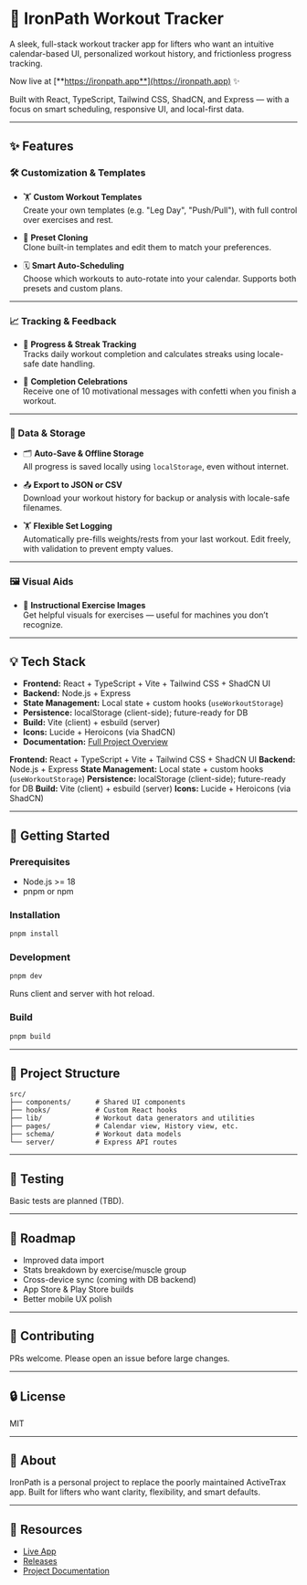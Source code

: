 # 💪 IronPath Workout Tracker

A sleek, full-stack workout tracker app for lifters who want an intuitive calendar-based UI, personalized workout history, and frictionless progress tracking.

Now live at [**https://ironpath.app**](https://ironpath.app) ✨

Built with React, TypeScript, Tailwind CSS, ShadCN, and Express — with a focus on smart scheduling, responsive UI, and local-first data.

---

## ✨ Features

### 🛠️ Customization & Templates
- 🏋️ **Custom Workout Templates**  
  Create your own templates (e.g. "Leg Day", "Push/Pull"), with full control over exercises and rest.

- 🧬 **Preset Cloning**  
  Clone built-in templates and edit them to match your preferences.

- 🗓️ **Smart Auto-Scheduling**  
  Choose which workouts to auto-rotate into your calendar. Supports both presets and custom plans.

---

### 📈 Tracking & Feedback
- 🌟 **Progress & Streak Tracking**  
  Tracks daily workout completion and calculates streaks using locale-safe date handling.

- 🎉 **Completion Celebrations**  
  Receive one of 10 motivational messages with confetti when you finish a workout.

---

### 💾 Data & Storage
- 🗂 **Auto-Save & Offline Storage**  
  All progress is saved locally using `localStorage`, even without internet.

- 📤 **Export to JSON or CSV**  
  Download your workout history for backup or analysis with locale-safe filenames.

- 🏋️ **Flexible Set Logging**  
  Automatically pre-fills weights/rests from your last workout. Edit freely, with validation to prevent empty values.

---

### 🖼️ Visual Aids
- 📼 **Instructional Exercise Images**  
  Get helpful visuals for exercises — useful for machines you don’t recognize.

---

## 💡 Tech Stack

* **Frontend:** React + TypeScript + Vite + Tailwind CSS + ShadCN UI
* **Backend:** Node.js + Express
* **State Management:** Local state + custom hooks (`useWorkoutStorage`)
* **Persistence:** localStorage (client-side); future-ready for DB
* **Build:** Vite (client) + esbuild (server)
* **Icons:** Lucide + Heroicons (via ShadCN)
* **Documentation:** [Full Project Overview](docs/full-project-overview.md)

**Frontend:** React + TypeScript + Vite + Tailwind CSS + ShadCN UI
**Backend:** Node.js + Express
**State Management:** Local state + custom hooks (`useWorkoutStorage`)
**Persistence:** localStorage (client-side); future-ready for DB
**Build:** Vite (client) + esbuild (server)
**Icons:** Lucide + Heroicons (via ShadCN)

---

## 📅 Getting Started

### Prerequisites

* Node.js >= 18
* pnpm or npm

### Installation

```bash
pnpm install
```

### Development

```bash
pnpm dev
```

Runs client and server with hot reload.

### Build

```bash
pnpm build
```

---

## 📂 Project Structure

```
src/
├── components/      # Shared UI components
├── hooks/           # Custom React hooks
├── lib/             # Workout data generators and utilities
├── pages/           # Calendar view, History view, etc.
├── schema/          # Workout data models
└── server/          # Express API routes
```

---

## 🔧 Testing

Basic tests are planned (TBD).

---

## 🔄 Roadmap

* Improved data import
* Stats breakdown by exercise/muscle group
* Cross-device sync (coming with DB backend)
* App Store & Play Store builds
* Better mobile UX polish

---

## 💼 Contributing

PRs welcome. Please open an issue before large changes.

---

## 🔒 License

MIT

---

## 🚀 About

IronPath is a personal project to replace the poorly maintained ActiveTrax app.
Built for lifters who want clarity, flexibility, and smart defaults.

---

## 🔗 Resources

* [Live App](https://ironpath.app)
* [Releases](https://github.com/crflanigan/IronPath/releases)
* [Project Documentation](docs/full-project-overview.md)
